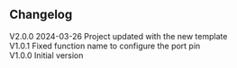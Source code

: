 ## Changelog  
V2.0.0 2024-03-26 Project updated with the new template  
V1.0.1 Fixed function name to configure the port pin  
V1.0.0 Initial version  
